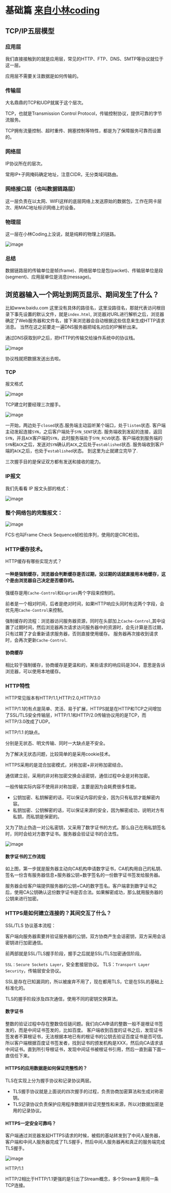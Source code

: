 # 基础篇 [来自小林coding](https://xiaolincoding.com/network/1_base/tcp_ip_model.html#%E5%BA%94%E7%94%A8%E5%B1%82)

## TCP/IP五层模型

### 应用层

我们直接接触到的就是应用层，常见的HTTP、FTP、DNS、SMTP等协议就位于这一层。

应用层不需要关注数据是如何传输的。

### 传输层

大名鼎鼎的TCP和UDP就属于这个层次。

TCP，也就是Transmission Control Protocol，传输控制协议，提供可靠的字节流服务。

TCP拥有流量控制、超时重传、拥塞控制等特性，都是为了保障服务可靠而设置的。

### 网络层

IP协议所在的层次。

常用IP+子网掩码确定地址，注意CIDR，无分类域间路由。

### 网络接口层（也叫数据链路层）

这一层负责在以太网、WIFI这样的底层网络上发送原始的数据包，工作在网卡层次、用MAC地址标识网络上的设备。

### 物理层

这一层在小林Coding上没说，就是纯粹的物理上的链路。

![image](https://cdn.xiaolincoding.com/gh/xiaolincoder/ImageHost3@main/%E6%93%8D%E4%BD%9C%E7%B3%BB%E7%BB%9F/%E6%B5%AE%E7%82%B9/%E5%B0%81%E8%A3%85.png)

### 总结

数据链路层的传输单位是帧(frame)、网络层单位是包(packet)、传输层单位是段(segment)、应用层单位是消息(message)。

## 浏览器输入一个网址到网页显示、期间发生了什么？

比如www.baidu.com 这里没有具体的路径名，这里没路径名，那就代表访问根目录下事先设置的默认文件，就是`index.html`,
浏览器对URL进行解析之后，浏览器确定了Web服务器和文件名，接下来浏览器会自动根据这些信息来生成HTTP请求消息。
当然在这之前要走一遍DNS服务器把域名对应的IP解析出来。

通过DNS获取到IP之后，把HTTP的传输交给操作系统中的协议栈。

![image](https://cdn.xiaolincoding.com/gh/xiaolincoder/ImageHost/%E8%AE%A1%E7%AE%97%E6%9C%BA%E7%BD%91%E7%BB%9C/%E9%94%AE%E5%85%A5%E7%BD%91%E5%9D%80%E8%BF%87%E7%A8%8B/7.jpg)

协议栈就把数据发送出去啦。

### TCP

报文格式

![image](https://cdn.xiaolincoding.com/gh/xiaolincoder/ImageHost/%E8%AE%A1%E7%AE%97%E6%9C%BA%E7%BD%91%E7%BB%9C/%E9%94%AE%E5%85%A5%E7%BD%91%E5%9D%80%E8%BF%87%E7%A8%8B/8.jpg)

TCP建立时要经理三次握手。

![image](https://cdn.xiaolincoding.com/gh/xiaolincoder/ImageHost4/%E7%BD%91%E7%BB%9C/TCP%E4%B8%89%E6%AC%A1%E6%8F%A1%E6%89%8B.drawio.png)

一开始，两边处于`closed`状态.服务端主动监听某个端口，处于`listen`状态.
客户端主动发起连接`SYN`，之后客户端处于`SYN_SENT`状态.
服务端收到发起的连接，返回`SYN`，并且`ACK`客户端的`SYN`，此时服务端处于`SYN_RCVD`状态.
客户端收到服务端的`SYN`和`ACK`之后，发送对`SYN`确认的`ACK`,之后处于`established`状态.
服务端收到客户端的`ACK`之后，也处于`established`状态。
到这里为止就建立完毕了.

三次握手目的是保证双方都有发送和接收的能力。

### IP报文

我们先看看 IP 报文头部的格式：

![image](https://cdn.xiaolincoding.com/gh/xiaolincoder/ImageHost/%E8%AE%A1%E7%AE%97%E6%9C%BA%E7%BD%91%E7%BB%9C/%E9%94%AE%E5%85%A5%E7%BD%91%E5%9D%80%E8%BF%87%E7%A8%8B/14.jpg)

### 整个网络包的完整报文：

![image](https://cdn.xiaolincoding.com/gh/xiaolincoder/ImageHost/%E8%AE%A1%E7%AE%97%E6%9C%BA%E7%BD%91%E7%BB%9C/%E9%94%AE%E5%85%A5%E7%BD%91%E5%9D%80%E8%BF%87%E7%A8%8B/21.jpg)

FCS:也叫Frame Check Sequence帧检验序列，使用的是CRC检验。

### HTTP缓存技术。

HTTP缓存有哪些实现方式？

#### 一种是强制缓存，浏览器会判断缓存是否过期，没过期的话就直接用本地缓存，这个是由浏览器自己决定是否缓存的。

强缓存是用`Cache-Control`和`Expries`两个字段来控制的。

前者是一个相对时间，后者是绝对时间，如果HTTP响应头同时有这两个字段，会优先用`Cache-Control`来控制。

强制缓存的流程：浏览器访问服务器资源，同时在头部加上`Cache-Control`,其中设置了过期时间，然后浏览器再次请求访问服务器中的资源时，会先计算是否过期，只有过期了才会重新请求服务器，否则直接使用缓存。
服务器再次接收到请求时，会再次更新`Cache-Control`.

#### 协商缓存

相比较于强制缓存，协商缓存是更温和的，某些请求的响应码是304，意思是告诉浏览器，可以使用本地缓存。

### HTTP特性

HTTP常见版本有HTTP/1.1,HTTP/2.0,HTTP/3.0

HTTP/1.1的有点是简单、灵活、易于扩展，HTTPS就是在HTTP和TCP之间增加了SSL/TLS安全传输层，HTTP/1.1和HTTP/2.0传输协议用的是TCP，而HTTP/3.0改成了UDP。

HTTP/1.1 的缺点。

分别是无状态、明文传输、同时一大缺点是不安全。

为了解决无状态问题，比较简单的是采用cookie技术。

HTTPS采用的是混合加密模式，对称加密+非对称加密结合。

通信建立前，采用的非对称加密交换会话密钥，通信过程中全是对称加密。

一般传输实际内容不使用非对称加密，主要是因为会耗费很多性能。

- 公钥加密、私钥解密的话，可以保证内容的安全，因为只有私钥才能解密内容。
- 私钥加密、公钥解密的话，可以保证来源的安全，因为解密成功，说明对方有私钥，而私钥是保密的。

又为了防止伪造一对公私密钥，又采用了数字证书的方式。那么自己在用私钥签名时，同时会给对方数字证书。服务器会验证证书的合法性。

![image](https://cdn.xiaolincoding.com/gh/xiaolincoder/ImageHost/%E8%AE%A1%E7%AE%97%E6%9C%BA%E7%BD%91%E7%BB%9C/HTTP/22-%E6%95%B0%E5%AD%97%E8%AF%81%E4%B9%A6%E5%B7%A5%E4%BD%9C%E6%B5%81%E7%A8%8B.png)

#### 数字证书的工作流程

如上图，第一步就是服务器主动向CA机构申请数字证书，CA机构用自己的私钥、签名一份含有服务器信息+服务器公钥+数字签名的一份数字证书签发给服务器。

服务器会给客户端提供服务器的公钥+CA的数字签名。客户端拿到数字证书之后，使用CA公钥确认这份数字证书是否合法。如果解密成功，那么就用服务器的公钥来进行加密。

### HTTPS是如何建立连接的？其间交互了什么？

SSL/TLS 协议基本流程：

客户端向服务器索要并验证服务器的公钥，双方协商产生会话密钥，双方采用会话密钥进行加密通信。

前两部就是SSL/TLS握手阶段，握手之后就是SSL/TLS加密通信阶段。

`SSL：Secure Sockets Layer`，安全套接层协议。 TLS：`Transport Layer Security`，传输层安全协议。

SSL是存在已知漏洞的，所以被废弃不用了，现在都用TLS，它是在SSL的基础上标准化的。

TLS的握手阶段涉及四次通信，使用不同的密钥交换算法。

#### 数字证书

整数的验证过程中存在整数信任链问题。我们向CA申请的整数一般不是根证书签发的，而是中间证书签发的，比如百度。
客户端收到百度的证书之后，发现证书签发者不算根证书，无法根据本地已有的根证书的公钥去验证百度证书是否可信。所以客户端根据百度证书签发者，找到证书的颁发机构是XXX，然后向CA请求该中间证书。直到所引导根证书，发现中间证书被根证书引用，然后一直到最下面一直信任下来。

#### HTTPS的应用数据是如何保证完整性的？

TLS在实现上分为握手协议和记录协议两层。

- TLS握手协议就是上面说的四次握手的过程，负责协商加密算法和生成对称密钥。
- TLS记录协议负责保护应用程序数据并验证完整性和来源，所以对数据加密是用的记录协议。

#### HTTPS一定安全可靠吗？

客户端通过浏览器发起HTTPS请求的时候，被假的基站转发到了中间人服务器，客户端和中间人服务器完成了TLS握手，然后中间人服务器再和真正的服务端完成TLS握手。

![image](https://cdn.xiaolincoding.com/gh/xiaolincoder/network/http/https%E4%B8%AD%E9%97%B4%E4%BA%BA.drawio.png)

HTTP/1.1

HTTP/2相比于HTTP/1.1更强的是引出了Stream概念，多个Stream复用同一条TCP连接。

